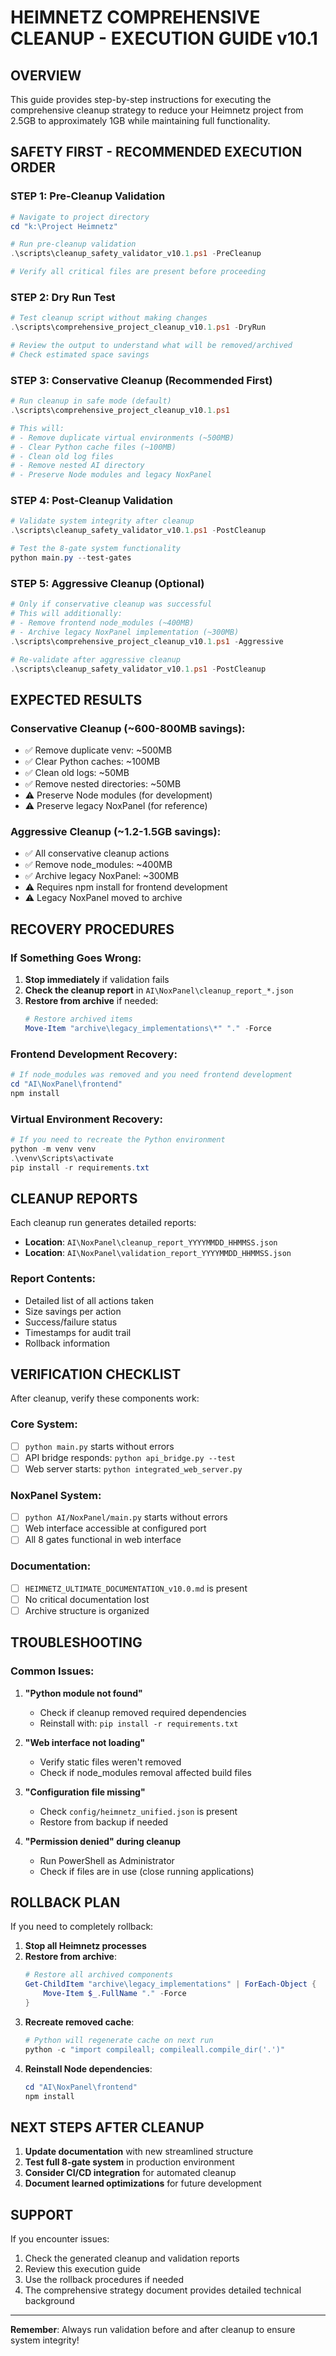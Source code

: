 # HEIMNETZ COMPREHENSIVE CLEANUP - EXECUTION GUIDE v10.1

## OVERVIEW
This guide provides step-by-step instructions for executing the comprehensive cleanup strategy to reduce your Heimnetz project from 2.5GB to approximately 1GB while maintaining full functionality.

## SAFETY FIRST - RECOMMENDED EXECUTION ORDER

### STEP 1: Pre-Cleanup Validation
```powershell
# Navigate to project directory
cd "k:\Project Heimnetz"

# Run pre-cleanup validation
.\scripts\cleanup_safety_validator_v10.1.ps1 -PreCleanup

# Verify all critical files are present before proceeding
```

### STEP 2: Dry Run Test
```powershell
# Test cleanup script without making changes
.\scripts\comprehensive_project_cleanup_v10.1.ps1 -DryRun

# Review the output to understand what will be removed/archived
# Check estimated space savings
```

### STEP 3: Conservative Cleanup (Recommended First)
```powershell
# Run cleanup in safe mode (default)
.\scripts\comprehensive_project_cleanup_v10.1.ps1

# This will:
# - Remove duplicate virtual environments (~500MB)
# - Clear Python cache files (~100MB) 
# - Clean old log files
# - Remove nested AI directory
# - Preserve Node modules and legacy NoxPanel
```

### STEP 4: Post-Cleanup Validation
```powershell
# Validate system integrity after cleanup
.\scripts\cleanup_safety_validator_v10.1.ps1 -PostCleanup

# Test the 8-gate system functionality
python main.py --test-gates
```

### STEP 5: Aggressive Cleanup (Optional)
```powershell
# Only if conservative cleanup was successful
# This will additionally:
# - Remove frontend node_modules (~400MB)
# - Archive legacy NoxPanel implementation (~300MB)
.\scripts\comprehensive_project_cleanup_v10.1.ps1 -Aggressive

# Re-validate after aggressive cleanup
.\scripts\cleanup_safety_validator_v10.1.ps1 -PostCleanup
```

## EXPECTED RESULTS

### Conservative Cleanup (~600-800MB savings):
- ✅ Remove duplicate venv: ~500MB
- ✅ Clear Python caches: ~100MB
- ✅ Clean old logs: ~50MB
- ✅ Remove nested directories: ~50MB
- ⚠️ Preserve Node modules (for development)
- ⚠️ Preserve legacy NoxPanel (for reference)

### Aggressive Cleanup (~1.2-1.5GB savings):
- ✅ All conservative cleanup actions
- ✅ Remove node_modules: ~400MB
- ✅ Archive legacy NoxPanel: ~300MB
- ⚠️ Requires npm install for frontend development
- ⚠️ Legacy NoxPanel moved to archive

## RECOVERY PROCEDURES

### If Something Goes Wrong:
1. **Stop immediately** if validation fails
2. **Check the cleanup report** in `AI\NoxPanel\cleanup_report_*.json`
3. **Restore from archive** if needed:
   ```powershell
   # Restore archived items
   Move-Item "archive\legacy_implementations\*" "." -Force
   ```

### Frontend Development Recovery:
```powershell
# If node_modules was removed and you need frontend development
cd "AI\NoxPanel\frontend"
npm install
```

### Virtual Environment Recovery:
```powershell
# If you need to recreate the Python environment
python -m venv venv
.\venv\Scripts\activate
pip install -r requirements.txt
```

## CLEANUP REPORTS

Each cleanup run generates detailed reports:
- **Location**: `AI\NoxPanel\cleanup_report_YYYYMMDD_HHMMSS.json`
- **Location**: `AI\NoxPanel\validation_report_YYYYMMDD_HHMMSS.json`

### Report Contents:
- Detailed list of all actions taken
- Size savings per action
- Success/failure status
- Timestamps for audit trail
- Rollback information

## VERIFICATION CHECKLIST

After cleanup, verify these components work:

### Core System:
- [ ] `python main.py` starts without errors
- [ ] API bridge responds: `python api_bridge.py --test`
- [ ] Web server starts: `python integrated_web_server.py`

### NoxPanel System:
- [ ] `python AI/NoxPanel/main.py` starts without errors
- [ ] Web interface accessible at configured port
- [ ] All 8 gates functional in web interface

### Documentation:
- [ ] `HEIMNETZ_ULTIMATE_DOCUMENTATION_v10.0.md` is present
- [ ] No critical documentation lost
- [ ] Archive structure is organized

## TROUBLESHOOTING

### Common Issues:

1. **"Python module not found"**
   - Check if cleanup removed required dependencies
   - Reinstall with: `pip install -r requirements.txt`

2. **"Web interface not loading"**
   - Verify static files weren't removed
   - Check if node_modules removal affected build files

3. **"Configuration file missing"**
   - Check `config/heimnetz_unified.json` is present
   - Restore from backup if needed

4. **"Permission denied" during cleanup**
   - Run PowerShell as Administrator
   - Check if files are in use (close running applications)

## ROLLBACK PLAN

If you need to completely rollback:

1. **Stop all Heimnetz processes**
2. **Restore from archive**:
   ```powershell
   # Restore all archived components
   Get-ChildItem "archive\legacy_implementations" | ForEach-Object {
       Move-Item $_.FullName "." -Force
   }
   ```
3. **Recreate removed cache**:
   ```powershell
   # Python will regenerate cache on next run
   python -c "import compileall; compileall.compile_dir('.')"
   ```
4. **Reinstall Node dependencies**:
   ```powershell
   cd "AI\NoxPanel\frontend"
   npm install
   ```

## NEXT STEPS AFTER CLEANUP

1. **Update documentation** with new streamlined structure
2. **Test full 8-gate system** in production environment  
3. **Consider CI/CD integration** for automated cleanup
4. **Document learned optimizations** for future development

## SUPPORT

If you encounter issues:
1. Check the generated cleanup and validation reports
2. Review this execution guide
3. Use the rollback procedures if needed
4. The comprehensive strategy document provides detailed technical background

---

**Remember**: Always run validation before and after cleanup to ensure system integrity!
